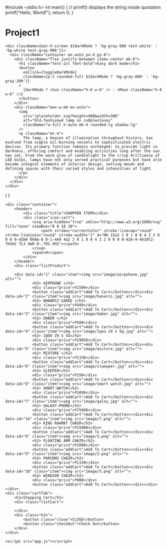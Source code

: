 #include <stdio.h>
int main() {
   // printf() displays the string inside quotation
   printf("Hello, World!");
   return 0;
}


# Project1

    <div className={min-h-screen ${darkMode ? 'bg-gray-900 text-white' : 'bg-white text-gray-900'}}>
      <div className="container mx-auto px-4 py-8">
        <div className="flex justify-between items-center mb-8">
          <h1 className="text-2xl font-bold">Easy dark mode</h1>
          <button
            onClick={toggleDarkMode}
            className={p-2 rounded-full ${darkMode ? 'bg-gray-800' : 'bg-gray-200'}}
          >
            {darkMode ? <Sun className="h-6 w-6" /> : <Moon className="h-6 w-6" />}
          </button>
        </div>
        <div className="max-w-md mx-auto">
          <img
            src="/placeholder.svg?height=400&width=300"
            alt="Old-fashioned lamp on cobblestones"
            className="w-full h-auto mb-4 rounded-lg shadow-lg"
          />
          <p className="mt-4">
            The lamp, a beacon of illumination throughout history, has evolved from simple oil-burning vessels to sophisticated electric devices. Its primary function remains unchanged: to provide light in darkness, offering comfort and enabling activities long after the sun has set. From the warm glow of candlelight to the crisp brilliance of LED bulbs, lamps have not only served practical purposes but have also become integral elements of interior design, setting moods and defining spaces with their varied styles and intensities of light.
          </p>
        </div>
      </div>
    </div>
  )
}

<html lang="en"><head>
    <meta charset="UTF-8">
    <meta name="viewport" content="width=device-width, initial-scale=1.0">
    <title>Ecommerce</title>
    <link rel="stylesheet" href="style.css">
</head>
<body class="">
    
    <div class="container">
        <header>
            <div class="title">SHOPPER ITEMS</div>
            <div class="icon-cart">
                <svg aria-hidden="true" xmlns="http://www.w3.org/2000/svg" fill="none" viewBox="0 0 18 20">
                    <path stroke="currentColor" stroke-linecap="round" stroke-linejoin="round" stroke-width="2" d="M6 15a2 2 0 1 0 0 4 2 2 0 0 0 0-4Zm0 0h8m-8 0-1-4m9 4a2 2 0 1 0 0 4 2 2 0 0 0 0-4Zm-9-4h10l2-7H3m2 7L3 4m0 0-.792-3H1"></path>
                </svg>
                <span>0</span>
            </div>
        </header>
        <div class="listProduct">

        <div data-id="1" class="item"><img src="image/airpohone.jpg" alt="">
                <h2> AIRPHONE </h2>
                <div class="price">₹1599</div>
                <button class="addCart">Add To Cart</button></div><div data-id="2" class="item"><img src="image/banarsi.jpg" alt="">
                <h2> BANARSI-SAREE </h2>
                <div class="price">₹499</div>
                <button class="addCart">Add To Cart</button></div><div data-id="3" class="item"><img src="image/daber.jpg" alt="">
                <h2> DABER </h2>
                <div class="price">₹500</div>
                <button class="addCart">Add To Cart</button></div><div data-id="4" class="item"><img src="image/1qoo z9 s 5g.jpg" alt="">
                <h2> 1QOO Z9 S 5G</h2>
                <div class="price">₹19050</div>
                <button class="addCart">Add To Cart</button></div><div data-id="5" class="item"><img src="image/misture.jpg" alt="">
                <h2> MIXTURE </h2>
                <div class="price">₹1150</div>
                <button class="addCart">Add To Cart</button></div><div data-id="6" class="item"><img src="image/slaeeper.jpg" alt="">
                <h2> SLEEPER</h2>
                <div class="price">₹199</div>
                <button class="addCart">Add To Cart</button></div><div data-id="6" class="item"><img src="image/smart watch.jpg" alt="">
                <h2> SMART-WATCH</h2>
                <div class="price">₹1099</div>
                <button class="addCart">Add To Cart</button></div><div data-id="7" class="item"><img src="image/galxy.jpg" alt="">
                <h2> GALAXY-PHONE</h2>
                <div class="price">₹75999</div>
                <button class="addCart">Add To Cart</button></div><div data-id="14" class="item"><img src="image/7.png" alt="">
                <h2> KING RAHMAT CHAIR</h2>
                <div class="price">₹15000</div>
                <button class="addCart">Add To Cart</button></div><div data-id="8" class="item"><img src="image/3.png" alt="">
                <h2> FLOATING ARM CHAIR</h2>
                <div class="price">₹2090</div>
                <button class="addCart">Add To Cart</button></div><div data-id="9" class="item"><img src="image/2.png" alt="">
                <h2> PARSONS CHAIR</h2>
                <div class="price">₹1150</div>
                <button class="addCart">Add To Cart</button></div><div data-id="10" class="item"><img src="image/5.png" alt="">
                <h2> WINDSOR CHAIR</h2>
                <div class="price">₹900</div>
                <button class="addCart">Add To Cart</button></div></div>
    </div>
    <div class="cartTab">
        <h1>Shopping Cart</h1>
        <div class="listCart">
            
        </div>
        <div class="btn">
            <button class="close">CLOSE</button>
            <button class="checkOut">Check Out</button>
        </div>
    </div>

    <script src="app.js"></script>

</body></html>
